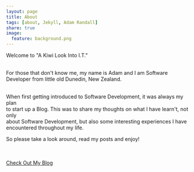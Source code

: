 ```yaml
---
layout: page
title: About 
tags: [about, Jekyll, Adam Randall]
share: true
image:
  feature: background.png
---
```


<p style="text-indent: none">
Welcome to "A Kiwi Look Into I.T." <br><br>

For those that don't know me, my name is Adam and I am Software <br>Developer from little old Dunedin, New Zealand.<br><br>

When first getting introduced to Software Development, it was always my plan<br>  to start up a Blog. This was to share my thoughts on what I have learn't, not only <br> about Software Development, but also some interesting experiences I have encountered throughout my life.

So please take a look around, read my posts and enjoy!

<br><br>
<a markdown="0" href="{{ site.url }}/posts" class="btn btn-success">Check Out My Blog</a>

</p>

